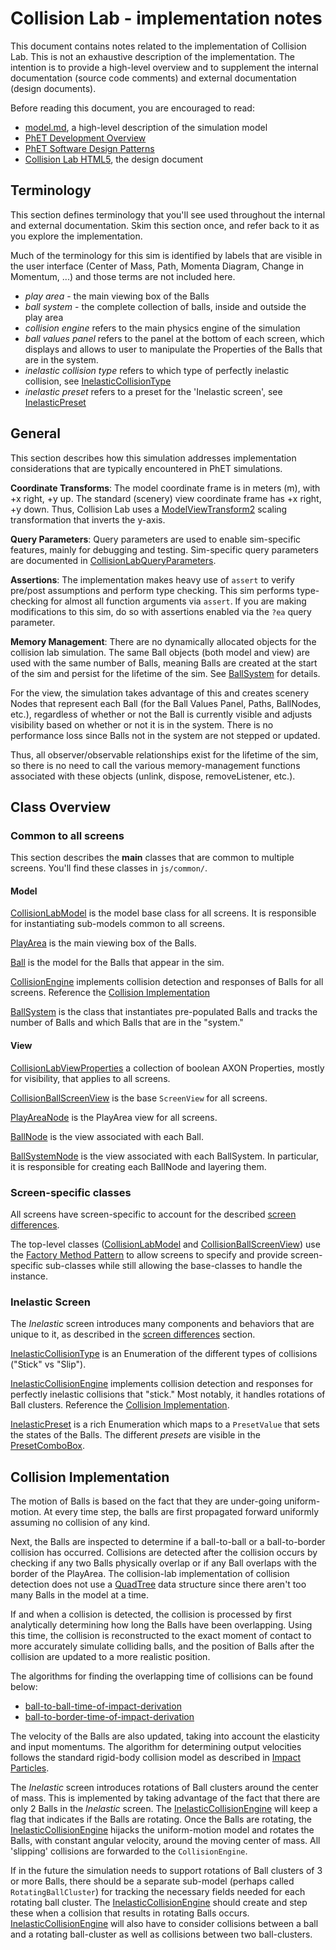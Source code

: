 # Collision Lab - implementation notes

This document contains notes related to the implementation of Collision Lab. 
This is not an exhaustive description of the implementation. The intention is 
to provide a high-level overview and to supplement the internal documentation 
(source code comments) and external documentation (design documents).  

Before reading this document, you are encouraged to read:
* [model.md](https://github.com/phetsims/collision-lab/blob/master/doc/model.md), a high-level description of the simulation model
* [PhET Development Overview](https://github.com/phetsims/phet-info/blob/master/doc/phet-development-overview.md)  
* [PhET Software Design Patterns](https://github.com/phetsims/phet-info/blob/master/doc/phet-software-design-patterns.md)
* [Collision Lab HTML5](https://docs.google.com/document/d/1FwMnpv8LyMZfMYPcASYhI2jtgCXyWrgAjTOx3Po_MsE/), the design document

## Terminology

This section defines terminology that you'll see used throughout the internal and external documentation. Skim this section once, and refer back to it as you explore the implementation.

Much of the terminology for this sim is identified by labels that are visible in the user interface (Center of Mass, Path, Momenta Diagram, Change in Momentum, ...) and those terms are not included here.

* _play area_ - the main viewing box of the Balls
* _ball system_ - the complete collection of balls, inside and outside the play area
* _collision engine_ refers to the main physics engine of the simulation
* _ball values panel_ refers to the panel at the bottom of each screen, which displays and allows to user to manipulate the Properties of the Balls that are in the system.
* _inelastic collision type_ refers to which type of perfectly inelastic collision, see [InelasticCollisionType](../js/inelastic/model/InelasticCollisionType.js)
* _inelastic preset_ refers to a preset for the 'Inelastic screen', see [InelasticPreset](../js/inelastic/model/InelasticPreset.js)

## General

This section describes how this simulation addresses implementation considerations that are typically encountered in PhET simulations.

**Coordinate Transforms**: The model coordinate frame is in meters (m), with +x right, +y up. The standard (scenery) view coordinate frame has +x right, +y down. Thus, Collision Lab uses a [ModelViewTransform2](https://github.com/phetsims/phetcommon/blob/master/js/view/ModelViewTransform2.js) scaling transformation that inverts the y-axis.

**Query Parameters**: Query parameters are used to enable sim-specific features, mainly for debugging and
testing. Sim-specific query parameters are documented in
[CollisionLabQueryParameters](../js/common/CollisionLabQueryParameters.js).

**Assertions**: The implementation makes heavy use of `assert` to verify pre/post assumptions and perform type checking. This sim performs type-checking for almost all function arguments via `assert`. If you are making modifications to this sim, do so with assertions enabled via the `?ea` query parameter.

**Memory Management**: There are no dynamically allocated objects for the collision lab simulation. The same Ball objects (both model and view) are used with the same number of Balls, meaning Balls are created at the start of the sim and persist for the lifetime of the sim. See [BallSystem](../js/common/model/BallSystem.js) for details.

For the view, the simulation takes advantage of this and creates scenery Nodes that represent each Ball (for the Ball Values Panel, Paths, BallNodes, etc.), regardless of whether or not the Ball is currently visible and adjusts visibility based on whether or not it is in the system. There is no performance loss since Balls not in the system are not stepped or updated. 

Thus, all observer/observable relationships exist for the lifetime of the sim, so there is no need to call the various memory-management functions associated with these objects (unlink, dispose, removeListener, etc.).

## Class Overview

### Common to all screens

This section describes the **main** classes that are common to multiple screens. You'll find these classes in `js/common/`.

#### Model

[CollisionLabModel](../js/common/model/CollisionLabModel.js) is the model base class for all screens. It is responsible for instantiating sub-models common to all screens.

[PlayArea](../js/common/model/PlayArea.js) is the main viewing box of the Balls.

[Ball](../js/common/model/Ball.js) is the model for the Balls that appear in the sim.

[CollisionEngine](../js/common/model/CollisionEngine.js) implements collision detection and responses of Balls for all screens. Reference the [Collision Implementation](https://github.com/phetsims/collision-lab/blob/master/doc/implementation-notes.md#collision-implementation) 

[BallSystem](../js/common/model/BallSystem.js) is the class that instantiates pre-populated Balls and tracks the number of Balls and which Balls that are in the "system."

#### View

[CollisionLabViewProperties](../js/common/view/CollisionLabViewProperties.js) a collection of boolean AXON Properties, mostly for visibility, that applies to all screens.

[CollisionBallScreenView](../js/common/view/CollisionBallScreenView.js) is the base `ScreenView` for all screens. 

[PlayAreaNode](../js/common/view/PlayAreaNode.js) is the PlayArea view for all screens.

[BallNode](../js/common/view/BallNode.js) is the view associated with each Ball.

[BallSystemNode](../js/common/view/BallSystemNode.js) is the view associated with each BallSystem. In particular, it is responsible for creating each BallNode and layering them.

### Screen-specific classes

All screens have screen-specific to account for the described [screen differences](https://github.com/phetsims/collision-lab/blob/master/model.md#screen-differences).

The top-level classes ([CollisionLabModel](../js/common/model/CollisionLabModel.js) and [CollisionBallScreenView](../js/common/view/CollisionBallScreenView.js)) use the [Factory Method Pattern](https://en.wikipedia.org/wiki/Factory_method_pattern) to allow screens to specify and provide screen-specific sub-classes while still allowing the base-classes to handle the instance.

### Inelastic Screen

The _Inelastic_ screen introduces many components and behaviors that are unique to it, as described in the [screen differences](https://github.com/phetsims/collision-lab/blob/master/model.md#screen-differences) section.

[InelasticCollisionType](../js/inelastic/model/InelasticCollisionType.js) is an Enumeration of the different types of collisions ("Stick" vs "Slip").

[InelasticCollisionEngine](../js/inelastic/model/InelasticCollisionEngine.js) implements collision detection and responses for perfectly inelastic collisions that "stick." Most notably, it handles rotations of Ball clusters. Reference the [Collision Implementation](https://github.com/phetsims/collision-lab/blob/master/doc/implementation-notes.md#collision-implementation).

[InelasticPreset](../js/inelastic/model/InelasticPreset.js) is a rich Enumeration which maps to a `PresetValue` that sets the states of the Balls. The different _presets_ are visible in the [PresetComboBox](../js/inelastic/model/PresetComboBox.js).

## Collision Implementation

The motion of Balls is based on the fact that they are under-going uniform-motion. At every time step, the balls are first propagated forward uniformly assuming no collision of any kind.

Next, the Balls are inspected to determine if a ball-to-ball or a ball-to-border collision has occurred. Collisions are detected after the collision occurs by checking if any two Balls physically overlap or if any Ball overlaps with the border of the PlayArea. The collision-lab implementation of collision detection does not use a [QuadTree](https://en.wikipedia.org/wiki/Quadtree) data structure since there aren't too many Balls in the model at a time.

If and when a collision is detected, the collision is processed by first analytically determining how long the Balls have been overlapping. Using this time, the collision is reconstructed to the exact moment of contact to more accurately simulate colliding balls, and the position of Balls after the collision are updated to a more realistic position.

The algorithms for finding the overlapping time of collisions can be found below:

* [ball-to-ball-time-of-impact-derivation](https://github.com/phetsims/collision-lab/blob/master/doc/images/ball-to-ball-time-of-impact-derivation.pdf)
* [ball-to-border-time-of-impact-derivation](https://github.com/phetsims/collision-lab/blob/master/doc/images/ball-to-border-time-of-impact-derivation.pdf)

The velocity of the Balls are also updated, taking into account the elasticity and input momentums. The algorithm for determining output velocities follows the standard rigid-body collision model as described in [Impact Particles](http://web.mst.edu/~reflori/be150/Dyn%20Lecture%20Videos/Impact%20Particles%201/Impact%20Particles%201.pdf).

The _Inelastic_ screen introduces rotations of Ball clusters around the center of mass. This is implemented by taking advantage of the fact that there are only 2 Balls in the _Inelastic_ screen. The [InelasticCollisionEngine](../js/inelastic/model/InelasticCollisionEngine.js) will keep a flag that indicates if the Balls are rotating. Once the Balls are rotating, the [InelasticCollisionEngine](../js/inelastic/model/InelasticCollisionEngine.js) hijacks the uniform-motion model and rotates the Balls, with constant angular velocity, around the moving center of mass. All 'slipping' collisions are forwarded to the `CollisionEngine`.

If in the future the simulation needs to support rotations of Ball clusters of 3 or more Balls, there should be a separate sub-model (perhaps called `RotatingBallCluster`) for tracking the necessary fields needed for each rotating ball cluster. The [InelasticCollisionEngine](../js/inelastic/model/InelasticCollisionEngine.js) should create and step these when a collision that results in rotating Balls occurs. [InelasticCollisionEngine](../js/inelastic/model/InelasticCollisionEngine.js) will also have to consider collisions between a ball and a rotating ball-cluster as well as collisions between two ball-clusters.

